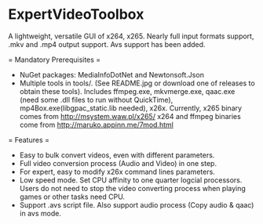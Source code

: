 # ExpertVideoToolbox
A lightweight, versatile GUI of x264, x265. Nearly full input formats support, .mkv and .mp4 output support. Avs support has been added.

= Mandatory Prerequisites =
* NuGet packages: MediaInfoDotNet and Newtonsoft.Json
* Multiple tools in tools/. (See README.jpg or download one of releases to obtain these tools).
Includes ffmpeg.exe, mkvmerge.exe, qaac.exe (need some .dll files to run without QuickTime), mp4Box.exe(libgpac_static.lib needed), x26x.
Currently,
x265 binary comes from http://msystem.waw.pl/x265/
x264 and ffmpeg binaries come from http://maruko.appinn.me/7mod.html

= Features =
* Easy to bulk convert videos, even with different parameters.
* Full video conversion process (Audio and Video) in one step.
* For expert, easy to modify x26x command lines parameters.
* Low speed mode. Set CPU affinity to one quarter logcial processors. Users do not need to stop the video converting process when playing games or other tasks need CPU.   
* Support .avs script file. Also support audio process (Copy audio & qaac) in avs mode.
